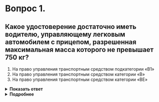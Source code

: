 # Вопрос 1.

## Какое удостоверение достаточно иметь водителю, управляющему легковым автомобилем с прицепом, разрешенная максимальная масса которого не превышает 750 кг?

1. На право управления транспортным средством подкатегории «B1»
2. На право управления транспортным средством категории «В»
3. На право управления транспортным средством категории «BE»

<details>
<summary><b>Показать ответ</b></summary>
Правильный ответ: 2
</details>
<details>
<summary><b>Подробнее</b></summary>
Согласно статьи 25 п.1 Федерального закона «О безопасности дорожного движения» водители, имеющие право на управление транспортными средствами категории «В» могут управлять ими также при наличии прицепа, разрешённая максимальная масса которого не превышает 750 кг, т.е. без отметки в графе «Е». В данном случае необходимо иметь удостоверение категории «В».
</details>